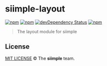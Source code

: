 # siimple-layout

[![npm](https://img.shields.io/npm/v/siimple-layout.svg?style=flat-square)](https://www.npmjs.com/package/siimple-layout)
[![npm](https://img.shields.io/npm/dt/siimple-layout.svg?style=flat-square)](https://www.npmjs.com/package/siimple-layout)
[![devDependency Status](https://david-dm.org/siimple/siimple-layout/dev-status.svg?style=flat-square)](https://david-dm.org/siimple/siimple-layout#info=devDependencies)
[![npm](https://img.shields.io/npm/l/siimple-layout.svg?style=flat-square)](https://github.com/siimpl/siimple-layout)

> The layout module for siimple


## License

[MIT LICENSE](./LICENSE) &copy; The **siimple** team.
